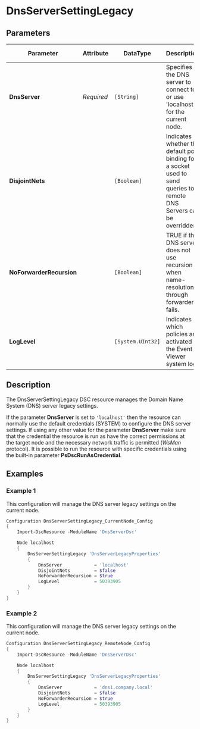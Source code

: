 # DnsServerSettingLegacy

## Parameters

| Parameter                | Attribute  | DataType          | Description                                                                                                           | Allowed Values |
| ------------------------ | ---------- | ----------------- | --------------------------------------------------------------------------------------------------------------------- | -------------- |
| **DnsServer**            | *Required* | `[String]`        | Specifies the DNS server to connect to, or use 'localhost' for the current node.                                      |                |
| **DisjointNets**         |            | `[Boolean]`       | Indicates whether the default port binding for a socket used to send queries to remote DNS Servers can be overridden. |                |
| **NoForwarderRecursion** |            | `[Boolean]`       | TRUE if the DNS server does not use recursion when name-resolution through forwarders fails.                          |                |
| **LogLevel**             |            | `[System.UInt32]` | Indicates which policies are activated in the Event Viewer system log.                                                |                |

## Description

The DnsServerSettingLegacy DSC resource manages the Domain Name System (DNS) server
legacy settings.

If the parameter **DnsServer** is set to `'localhost'` then the resource
can normally use the default credentials (SYSTEM) to configure the DNS server
settings. If using any other value for the parameter **DnsServer** make sure
that the credential the resource is run as have the correct permissions
at the target node and the necessary network traffic is permitted (_WsMan_
protocol). It is possible to run the resource with specific credentials using the
built-in parameter **PsDscRunAsCredential**.

## Examples

### Example 1

This configuration will manage the DNS server legacy settings on the current
node.

```powershell
Configuration DnsServerSettingLegacy_CurrentNode_Config
{
    Import-DscResource -ModuleName 'DnsServerDsc'

    Node localhost
    {
        DnsServerSettingLegacy 'DnsServerLegacyProperties'
        {
            DnsServer            = 'localhost'
            DisjointNets         = $false
            NoForwarderRecursion = $true
            LogLevel             = 50393905
        }
    }
}
```

### Example 2

This configuration will manage the DNS server legacy settings on the current
node.

```powershell
Configuration DnsServerSettingLegacy_RemoteNode_Config
{
    Import-DscResource -ModuleName 'DnsServerDsc'

    Node localhost
    {
        DnsServerSettingLegacy 'DnsServerLegacyProperties'
        {
            DnsServer            = 'dns1.company.local'
            DisjointNets         = $false
            NoForwarderRecursion = $true
            LogLevel             = 50393905
        }
    }
}
```

